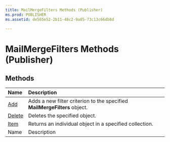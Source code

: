 ```yaml
---
title: MailMergeFilters Methods (Publisher)
ms.prod: PUBLISHER
ms.assetid: de565e52-2b11-48c2-9a05-73c13c66db8d

---
```



# MailMergeFilters Methods (Publisher)

## Methods



|**Name**|**Description**|
|:-----|:-----|
| [Add](mailmergefilters.add-method-publisher.md)|Adds a new filter criterion to the specified  **MailMergeFilters** object.|
| [Delete](mailmergefilters.delete-method-publisher.md)|Deletes the specified object.|
| [Item](mailmergefilters.item-method-publisher.md)|Returns an individual object in a specified collection.|
|Name|Description|

